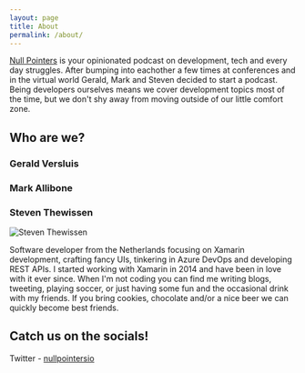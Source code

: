 ```yaml
---
layout: page
title: About
permalink: /about/
---
```


[Null Pointers](https://nullpointers.io) is your opinionated podcast on development, tech and every day struggles. After bumping into eachother a few times at conferences and in the virtual world Gerald, Mark and Steven decided to start a podcast. Being developers ourselves means we cover development topics most of the time, but we don't shy away from moving outside of our little comfort zone.

## Who are we?

### Gerald Versluis

### Mark Allibone

### Steven Thewissen

<img src="{{ site.baseurl }}/images/steven.png" alt="Steven Thewissen" class="muh-avatar" />

Software developer from the Netherlands focusing on Xamarin development, crafting fancy UIs, tinkering in Azure DevOps and developing REST APIs. I started working with Xamarin in 2014 and have been in love with it ever since. When I'm not coding you can find me writing blogs, tweeting, playing soccer, or just having some fun and the occasional drink with my friends. If you bring cookies, chocolate and/or a nice beer we can quickly become best friends.

## Catch us on the socials!

Twitter - [nullpointersio](https://www.twitter.com/nullpointersio)